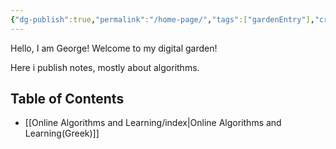 ```yaml
---
{"dg-publish":true,"permalink":"/home-page/","tags":["gardenEntry"],"created":"2025-03-24T23:44:43.292+02:00","updated":"2025-03-25T15:15:07.095+02:00"}
---
```


Hello, I am George! Welcome to my digital garden!

Here i publish notes, mostly about algorithms. 

## Table of Contents

- [[Online Algorithms and Learning/index\|Online Algorithms and Learning(Greek)]]
